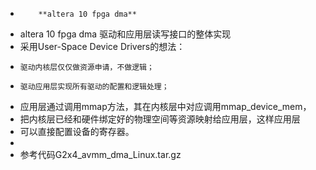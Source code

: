 *         **altera 10 fpga dma**

* altera 10 fpga dma 驱动和应用层读写接口的整体实现
* 采用User-Space Device Drivers的想法：
*     驱动内核层仅仅做资源申请，不做逻辑；
*     驱动应用层实现所有驱动的配置和逻辑处理；
*  应用层通过调用mmap方法，其在内核层中对应调用mmap_device_mem，
*  把内核层已经和硬件绑定好的物理空间等资源映射给应用层，这样应用层
*  可以直接配置设备的寄存器。
* 
*  参考代码G2x4_avmm_dma_Linux.tar.gz

